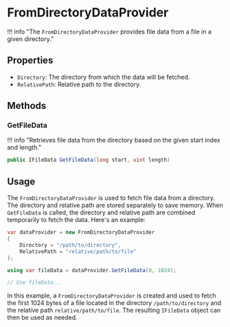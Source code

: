 ﻿# FromDirectoryDataProvider

!!! info "The `FromDirectoryDataProvider` provides file data from a file in a given directory."

## Properties

- `Directory`: The directory from which the data will be fetched.
- `RelativePath`: Relative path to the directory.

## Methods

### GetFileData

!!! info "Retrieves file data from the directory based on the given start index and length."

```csharp
public IFileData GetFileData(long start, uint length)
```

## Usage

The `FromDirectoryDataProvider` is used to fetch file data from a directory. The directory and relative path are stored separately to save memory. When `GetFileData` is called, the directory and relative path are combined temporarily to fetch the data. Here's an example:

```csharp
var dataProvider = new FromDirectoryDataProvider
{
    Directory = "/path/to/directory",
    RelativePath = "relative/path/to/file"
};

using var fileData = dataProvider.GetFileData(0, 1024);

// Use fileData...
```

In this example, a `FromDirectoryDataProvider` is created and used to fetch the first 1024 bytes of a file located in 
the directory `/path/to/directory` and the relative path `relative/path/to/file`. The resulting `IFileData` object 
can then be used as needed.